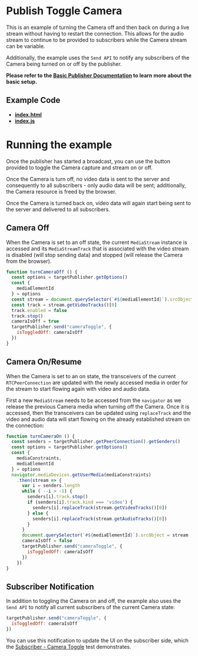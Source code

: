 # Publish Toggle Camera

This is an example of turning the Camera off and then back on during a live stream without having to restart the connection. This allows for the audio stream to continue to be provided to subscribers while the Camera stream can be variable.

Additionally, the example uses the `Send API` to notify any subscribers of the Camera being turned on or off by the publisher.

**Please refer to the [Basic Publisher Documentation](../publish/README.md) to learn more about the basic setup.**

## Example Code
- **[index.html](index.html)**
- **[index.js](index.js)**

# Running the example

Once the publisher has started a broadcast, you can use the button provided to toggle the Camera capture and stream on or off.

Once the Camera is turn off, no video data is sent to the server and consequently to all subscribers - only audio data will be sent; additionally, the Camera resource is freed by the browser.

Once the Camera is turned back on, video data will again start being sent to the server and delivered to all subscribers.

## Camera Off

When the Camera is set to an off state, the current `MediaStream` instance is accessed and its `MediaStreamTrack` that is associated with the video stream is disabled (will stop sending data) and stopped (will release the Camera from the browser).

```js
function turnCameraOff () {
  const options = targetPublisher.getOptions()
  const {
    mediaElementId
  } = options
  const stream = document.querySelector(`#${mediaElementId}`).srcObject
  const track = stream.getVideoTracks()[0]
  track.enabled = false
  track.stop()
  cameraIsOff = true
  targetPublisher.send("cameraToggle", {
    isToggledOff: cameraIsOff
  })
}
```

## Camera On/Resume

When the Camera is set to an on state, the transceivers of the current `RTCPeerConnection` are updated with the newly accessed media in order for the stream to start flowing again with video and audio data.

First a new `MediaStream` needs to be accessed from the `navigator` as we release the previous Camera media when turning off the Camera. Once it is accessed, then the transceivers can be updated using `replaceTrack` and the video and audio data will start flowing on the already established stream on the connection:

```js
function turnCameraOn () {
  const senders = targetPublisher.getPeerConnection().getSenders()
  const options = targetPublisher.getOptions()
  const {
    mediaConstraints,
    mediaElementId
  } = options
  navigator.mediaDevices.getUserMedia(mediaConstraints)
    .then(stream => {
      var i = senders.length
      while ( --i > -1) {
        senders[i].track.stop()
        if (senders[i].track.kind === 'video') {
          senders[i].replaceTrack(stream.getVideoTracks()[0])
        } else {
          senders[i].replaceTrack(stream.getAudioTracks()[0])
        }
      }
      document.querySelector(`#${mediaElementId}`).srcObject = stream
      cameraIsOff = false
      targetPublisher.send("cameraToggle", {
        isToggledOff: cameraIsOff
      })
    })
}
```

## Subscriber Notification

In addition to toggling the Camera on and off, the example also uses the `Send API` to notify all current subscribers of the current Camera state:

```js
targetPublisher.send("cameraToggle", {
  isToggledOff: cameraIsOff
})
```

You can use this notification to update the UI on the subscriber side, which the [Subscriber - Camera Toggle](../subscriberCameraToggle) test demonstrates.
